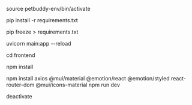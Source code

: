 source petbuddy-env/bin/activate

pip install -r requirements.txt

pip freeze > requirements.txt

uvicorn main:app --reload

cd frontend

npm install

npm install axios @mui/material @emotion/react @emotion/styled react-router-dom @mui/icons-material npm run dev

deactivate
